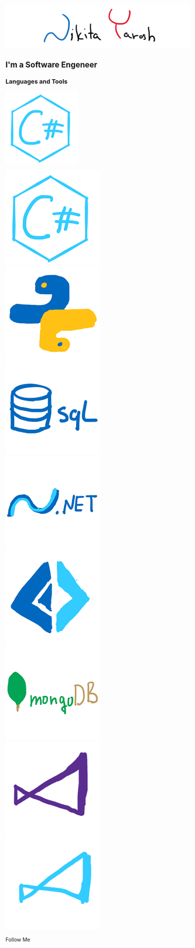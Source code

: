 ![Header](https://github.com/THRUWOL/THRUWOL/blob/main/assets/header.png)

## I'm a Software Engeneer

### Languages and Tools

<img src="https://github.com/THRUWOL/THRUWOL/blob/main/assets/logo/csp.png" alt="drawing" width="200"/>

![csp](https://github.com/THRUWOL/THRUWOL/blob/main/assets/logo/csp.png)
![python](https://github.com/THRUWOL/THRUWOL/blob/main/assets/logo/python.png)
![sql](https://github.com/THRUWOL/THRUWOL/blob/main/assets/logo/sql.png)
![dnet](https://github.com/THRUWOL/THRUWOL/blob/main/assets/logo/dnet.png)
![fsp](https://github.com/THRUWOL/THRUWOL/blob/main/assets/logo/fsp.png)
![mongodb](https://github.com/THRUWOL/THRUWOL/blob/main/assets/logo/mongodb.png)
![vs](https://github.com/THRUWOL/THRUWOL/blob/main/assets/logo/vs.png)
![vsc](https://github.com/THRUWOL/THRUWOL/blob/main/assets/logo/vsc.png)

Follow Me